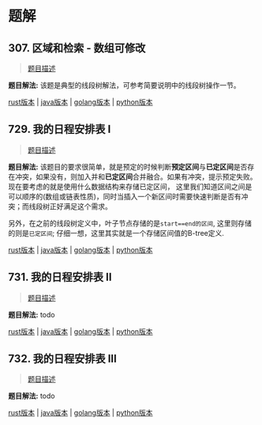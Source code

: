 # 题解

## 307. 区域和检索 - 数组可修改

> [题目描述](https://leetcode-cn.com/problems/range-sum-query-mutable/)

**题目解法:** 该题是典型的线段树解法，可参考简要说明中的线段树操作一节。

[rust版本](../../../codes/rust/307.区域和检索-数组可修改.rs) |
[java版本](../../../codes/java/307.区域和检索-数组可修改.java) |
[golang版本](../../../codes/golang/307.区域和检索-数组可修改.go) |
[python版本](../../../codes/python/307.区域和检索-数组可修改.py)

## 729. 我的日程安排表 I

> [题目描述](https://leetcode-cn.com/problems/my-calendar-i/)

**题目解法:** 该题目的要求很简单，就是预定的时候判断**预定区间**与**已定区间**是否存在冲突，如果没有，则加入并和**已定区间**合并融合。如果有冲突，提示预定失败。
现在要考虑的就是使用什么数据结构来存储已定区间， 这里我们知道区间之间是可以顺序的(数组或链表性质)，同时当插入一个新区间时需要快速判断是否有冲突；而线段树正好满足这个需求。

另外，在之前的线段树定义中，叶子节点存储的是`start==end的区间`, 这里则存储的则是`已定区间`; 仔细一想，这里其实就是一个存储区间值的B-tree定义.

[rust版本](../../../codes/rust/729.我的日程安排表-i.rs) |
[java版本](../../../codes/java/729.我的日程安排表-i.java) |
[golang版本](../../../codes/golang/729.我的日程安排表-i.go) |
[python版本](../../../codes/python/729.我的日程安排表-i.py)

## 731. 我的日程安排表 II

> [题目描述](https://leetcode-cn.com/problems/my-calendar-ii/)

**题目解法:** todo

[rust版本](../../../codes/rust/731.我的日程安排表-ii.rs) |
[java版本](../../../codes/java/731.我的日程安排表-ii.java) |
[golang版本](../../../codes/golang/731.我的日程安排表-ii.go) |
[python版本](../../../codes/python/731.我的日程安排表-ii.py)

## 732. 我的日程安排表 III

> [题目描述](https://leetcode-cn.com/problems/my-calendar-iii/)

**题目解法:** todo

[rust版本](../../../codes/rust/732.我的日程安排表-iii.rs) |
[java版本](../../../codes/java/732.我的日程安排表-iii.java) |
[golang版本](../../../codes/golang/732.我的日程安排表-iii.go) |
[python版本](../../../codes/python/732.我的日程安排表-iii.py)
